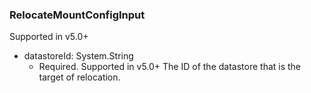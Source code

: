 ### RelocateMountConfigInput
Supported in v5.0+

- datastoreId: System.String
  - Required. Supported in v5.0+
      The ID of the datastore that is the target of relocation.
